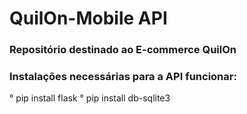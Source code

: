 # QuilOn-Mobile API
### Repositório destinado ao E-commerce QuilOn 

### Instalações necessárias para a API funcionar:

° pip install flask
° pip install db-sqlite3

